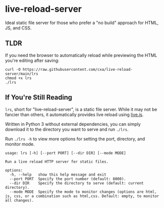 # live-reload-server

Ideal static file server for those who prefer a "no build" approach for HTML, JS, and CSS.

## TLDR

If you need the browser to automatically reload while previewing the HTML you're editing after saving:

``` shell
curl -O https://raw.githubusercontent.com/cxa/live-reload-server/main/lrs
chmod +x lrs
./lrs
```

## If You're Still Reading

`lrs`, short for "live-reload-server", is a static file server. While it may not be fancier than others, it automatically provides live reload using [live.js](https://livejs.com).

Written in Python 3 without external dependencies, you can simply download it to the directory you want to serve and run `./lrs`.

Run `./lrs -h` to view more options for setting the port, directory, and monitor mode.

``` shell
usage: lrs [-h] [--port PORT] [--dir DIR] [--mode MODE]

Run a live reload HTTP server for static files.

options:
  -h, --help   show this help message and exit
  --port PORT  Specify the port number (default: 8000).
  --dir DIR    Specify the directory to serve (default: current directory).
  --mode MODE  Specify the mode to monitor changes (options are html, js, css, or a combination such as html,css. Default: empty, to monitor all changes).
```


